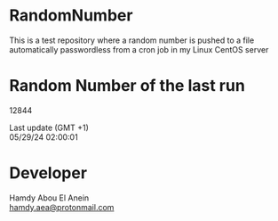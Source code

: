 # RandomNumber    
This is a test repository where a random number is pushed to a file automatically passwordless from a cron job in my Linux CentOS server    
# Random Number of the last run   
12844
      
Last update (GMT +1)    
05/29/24 02:00:01
# Developer    
Hamdy Abou El Anein   
hamdy.aea@protonmail.com
